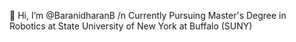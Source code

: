 👋 Hi, I’m @BaranidharanB
/n Currently Pursuing Master's Degree in Robotics at State University of New York at Buffalo (SUNY)





